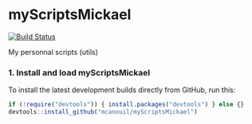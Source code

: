 myScriptsMickael
================
[![Build Status](https://travis-ci.org/mcanouil/myScriptsMickael.svg?branch=master)](https://travis-ci.org/mcanouil/myScriptsMickael)

My personnal scripts (utils)

### 1. Install and load myScriptsMickael
To install the latest development builds directly from GitHub, run this:
```r
if (!require("devtools")) { install.packages("devtools") } else {}
devtools::install_github("mcanouil/myScriptsMickael")
```